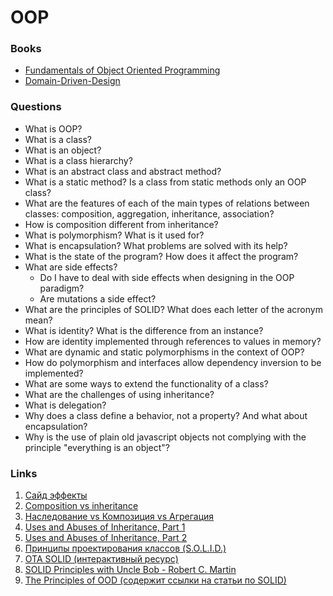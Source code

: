 # OOP

### Books

* [Fundamentals of Object Oriented Programming](https://en.wikipedia.org/wiki/Object-Oriented_Software_Construction)
* [Domain-Driven-Design](https://en.wikipedia.org/wiki/Domain-driven_design)

### Questions

* What is OOP?
* What is a class?
* What is an object?
* What is a class hierarchy?
* What is an abstract class and abstract method?
* What is a static method? Is a class from static methods only an OOP class?
* What are the features of each of the main types of relations between classes: composition, aggregation, inheritance, association?
* How is composition different from inheritance?
* What is polymorphism? What is it used for?
* What is encapsulation? What problems are solved with its help?
* What is the state of the program? How does it affect the program?
* What are side effects?
    - Do I have to deal with side effects when designing in the OOP paradigm?
    - Are mutations a side effect?
* What are the principles of SOLID? What does each letter of the acronym mean?
* What is identity? What is the difference from an instance?
* How are identity implemented through references to values ​​in memory?
* What are dynamic and static polymorphisms in the context of OOP?
* How do polymorphism and interfaces allow dependency inversion to be implemented?
* What are some ways to extend the functionality of a class?
* What are the challenges of using inheritance?
* What is delegation?
* Why does a class define a behavior, not a property? And what about encapsulation?
* Why is the use of plain old javascript objects not complying with the principle "everything is an object"?

### Links

1. [Сайд эффекты](http://blog.csssr.ru/2017/10/07/side-effects)
2. [Composition vs inheritance](https://javarevisited.blogspot.com/2013/06/why-favor-composition-over-inheritance-java-oops-design.html)
3. [Наследование vs Композиция vs Агрегация](http://sergeyteplyakov.blogspot.com/2012/12/vs-vs.html)
4. [Uses and Abuses of Inheritance, Part 1](http://www.gotw.ca/publications/mill06.htm)
5. [Uses and Abuses of Inheritance, Part 2](http://www.gotw.ca/publications/mill07.htm)
6. [Принципы проектирования классов (S.O.L.I.D.)](https://blog.byndyu.ru/2009/10/solid.html)
7. [OTA SOLID (интерактивный ресурс)](https://ota-solid.now.sh/)
8. [SOLID Principles with Uncle Bob - Robert C. Martin](https://www.hanselminutes.com/145/solid-principles-with-uncle-bob-robert-c-martin)
9. [The Principles of OOD (содержит ссылки на статьи по SOLID)](http://butunclebob.com/ArticleS.UncleBob.PrinciplesOfOod)


